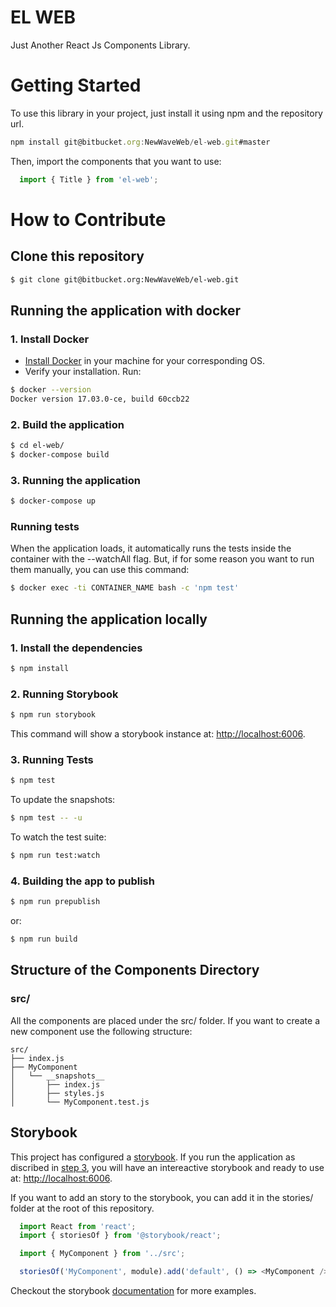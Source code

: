 # EL WEB

Just Another React Js Components Library.

# Getting Started

To use this library in your project, just install it using npm and the repository url.

```js
npm install git@bitbucket.org:NewWaveWeb/el-web.git#master
```

Then, import the components that you want to use:

```js
  import { Title } from 'el-web';
```

# How to Contribute

## Clone this repository

``` bash
$ git clone git@bitbucket.org:NewWaveWeb/el-web.git
```

## Running the application with docker
### 1. Install Docker

- [Install Docker](https://docs.docker.com/engine/installation/) in your machine for your corresponding OS.
- Verify your installation. Run:
``` bash
$ docker --version
Docker version 17.03.0-ce, build 60ccb22
```

### 2. Build the application

``` bash
$ cd el-web/
$ docker-compose build
```

### 3. Running the application

``` bash
$ docker-compose up
```

### Running tests

When the application loads, it automatically runs the tests inside the container with the --watchAll flag. But, if for some reason you want to run them manually, you can use this command:

``` bash
$ docker exec -ti CONTAINER_NAME bash -c 'npm test'
```

## Running the application locally

### 1. Install the dependencies

``` bash
$ npm install
```

### 2. Running Storybook

``` bash
$ npm run storybook
```

This command will show a storybook instance at: [http://localhost:6006](http://localhost:6006).

### 3. Running Tests

``` bash
$ npm test
```

To update the snapshots:
``` bash
$ npm test -- -u
```

To watch the test suite:
``` bash
$ npm run test:watch
```

### 4. Building the app to publish

``` bash
$ npm run prepublish
```

or:

``` bash
$ npm run build
```

## Structure of the Components Directory

### src/

All the components are placed under the src/ folder. If you want to create a new component use the following structure:

```
src/
├── index.js
├── MyComponent
│   └── __snapshots__
│       ├── index.js
│       ├── styles.js
│       └── MyComponent.test.js
```

## Storybook

This project has configured a [storybook](https://storybook.js.org/). If you run the application as discribed in [step 3](#3.-running-the-application), you will have an intereactive storybook and ready to use at: [http://localhost:6006](http://localhost:6006).

If you want to add an story to the storybook, you can add it in the stories/ folder at the root of this repository.

```js
  import React from 'react';
  import { storiesOf } from '@storybook/react';

  import { MyComponent } from '../src';

  storiesOf('MyComponent', module).add('default', () => <MyComponent />);
```

Checkout the storybook [documentation](https://storybook.js.org/basics/guide-react/) for more examples.